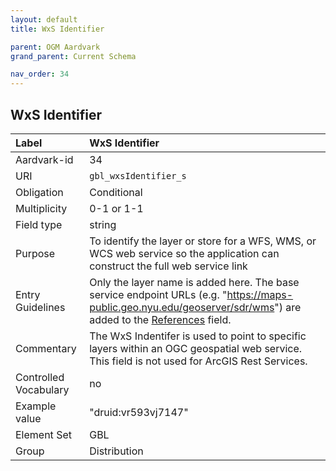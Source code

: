 ```yaml
---
layout: default
title: WxS Identifier

parent: OGM Aardvark
grand_parent: Current Schema

nav_order: 34
---
```


## WxS Identifier

| Label                 | WxS Identifier                                                                                                                                                        |
|:----------------------|:----------------------------------------------------------------------------------------------------------------------------------------------------------------------|
| Aardvark-id           | 34                                                                                                                                                                    |
| URI                   | `gbl_wxsIdentifier_s`                                                                                                                                                 |
| Obligation            | Conditional                                                                                                                                                           |
| Multiplicity          | 0-1 or 1-1                                                                                                                                                            |
| Field type            | string                                                                                                                                                                |
| Purpose               | To identify the layer or store for a WFS, WMS, or WCS web service so the application can construct the full web service link                                            |
| Entry Guidelines      | Only the layer name is added here. The base service endpoint URLs (e.g. "https://maps-public.geo.nyu.edu/geoserver/sdr/wms") are added to the [References](https://opengeometadata.github.io/docs/aardvarkSchema/references) field. |
| Commentary            | The WxS Indentifer is used to point to specific layers within an OGC geospatial web service. This field is not used for ArcGIS Rest Services.                         |
| Controlled Vocabulary | no                                                                                                                                                                    |
| Example value         | "druid:vr593vj7147"                                                                                                                                                   |
| Element Set           | GBL                                                                                                                                                                   |
| Group                 | Distribution                                                                                                                                                          |
